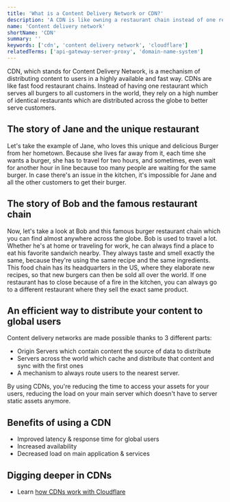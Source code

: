 ```yaml
---
title: 'What is a Content Delivery Network or CDN?'
description: 'A CDN is like owning a restaurant chain instead of one restaurant to sell more of your burgers around the world.'
name: 'Content delivery network'
shortName: 'CDN'
summary: ''
keywords: ['cdn', 'content delivery network', 'cloudflare']
relatedTerms: ['api-gateway-server-proxy', 'domain-name-system']
---
```


CDN, which stands for Content Delivery Network, is a mechanism of distributing content to users in a highly available and fast way. CDNs are like fast food restaurant chains. Instead of having one restaurant which serves all burgers to all customers in the world, they rely on a high number of identical restaurants which are distributed across the globe to better serve customers.

## The story of Jane and the unique restaurant

Let's take the example of Jane, who loves this unique and delicious Burger from her hometown. Because she lives far away from it, each time she wants a burger, she has to travel for two hours, and sometimes, even wait for another hour in line because too many people are waiting for the same burger. In case there's an issue in the kitchen, it's impossible for Jane and all the other customers to get their burger.

## The story of Bob and the famous restaurant chain

Now, let's take a look at Bob and this famous burger restaurant chain which you can find almost anywhere across the globe. Bob is used to travel a lot. Whether he's at home or traveling for work, he can always find a place to eat his favorite sandwich nearby. They always taste and smell exactly the same, because they're using the same recipe and the same ingredients. This food chain has its headquarters in the US, where they elaborate new recipes, so that new burgers can then be sold all over the world. If one restaurant has to close because of a fire in the kitchen, you can always go to a different restaurant where they sell the exact same product.

## An efficient way to distribute your content to global users

Content delivery networks are made possible thanks to 3 different parts:

- Origin Servers which contain content the source of data to distribute
- Servers across the world which cache and distribute that content and sync with the first ones
- A mechanism to always route users to the nearest server.

By using CDNs, you're reducing the time to access your assets for your users, reducing the load on your main server which doesn't have to server static assets anymore.

## Benefits of using a CDN

- Improved latency & response time for global users
- Increased availability
- Decreased load on main application & services

## Digging deeper in CDNs

- Learn [how CDNs work with Cloudflare](https://www.cloudflare.com/learning/cdn/what-is-a-cdn/)
